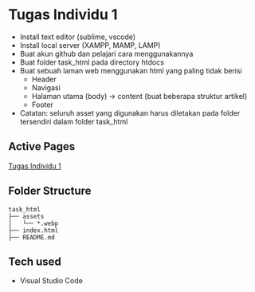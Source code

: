 # Tugas Individu 1
- Install text editor (sublime, vscode)
- Install local server (XAMPP, MAMP, LAMP)
- Buat akun github dan pelajari cara menggunakannya
- Buat folder task_html pada directory htdocs
- Buat sebuah laman web menggunakan html yang paling tidak berisi
    - Header
    - Navigasi
    - Halaman utama (body) &rarr; content (buat beberapa struktur artikel)
    - Footer
- Catatan: seluruh asset yang digunakan harus diletakan pada folder tersendiri dalam folder task_html

## Active Pages
[Tugas Individu 1](https://adislksn.github.io/Pemrograman-Web/task_html)

## Folder Structure
```
task_html
├── assets
│   └── *.webp
├── index.html
├── README.md
```

## Tech used
- Visual Studio Code